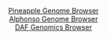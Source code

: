 <div id="Pineapple_Genome_Browser" align="center">
  <a href="https://igv.org/app/?sessionURL=blob:zVNZb9s4EP4vfFjsAjpIUdRhwFgojh17E_eI6rhNURiUOJLZSqIq0nbsIP99mTbtog8FWuyi2DdyZjic75h7tIdBS9WhEQo8wjxCkIP0Vh1y3vYNPOMtaDSqeKPBQQNUMEBXAhrdo4prw1fXV_bl1phej3xfmt5teVcrT1OX965WO7MFW.cGHm_5SXX8oL1Stf5ENQ0v1MCNGrR_NvC98mW9dw9Q8L737CjUY77ghvu86beq08rvoas3B9t.8yW0qaFTLWzaXWPkp3k2djw7svAq_udrN2tPbtbUapBm246zdR6682U2cfN5FrDot88FkwEEdEbyZpxdLrIbOl3dXkST29Xz.XoVrf0AByFmQep_C8jX1LdoQvvjxx1o89TtnBsYf3nyCmPCaHj7lJve9XIAPY5wmGD8FMxl3YGYAxdWiPFWfe30mOBmN8BYAKFFSUKCMSsTSngqGC6gYLZRCElRxWlR8igBC4THIo2oAEFtllARh5xbRWUn4O77Yv0H6lyvFX35ghwPw80LPJl85D3cJNO8qMXd2VTdnk_P8OX7_oxVF3w7a2gVr9Qi1iaZXYV5ro.dVUyiBwc1qtxZx6FyO8Qjgh2KI4cFkft4JImDcWrhDEqi0dt3DjIDLz_Y8rf3yBx760ukH.V4tKiD1GA5RSM3xTgmaRqwMA5xmpIH5x7thuaXGXe2uk5jHGRBEG0q2Ri7Q2Kju157vOu8fVl59el_4taYsH_rVkpwwgLGgJQgGAkjwJG1ZUFJEZMIaFyGIoWiYHElooBGQjCIeAE0iZICktgKZ0n6tMZWoR_h7tf4e5vnp9nrKF9eksXuFZ5nICRcmYu_pi939ftjwWYZRFdvPswXXVHqaXJaMnVzON8vny2CN.dLzxTSDvpzsCo1tNzYehux1yeL7_kgeWdsYC.1LGQjzXFtGVAHNCKB5d9BpWqUtT4a6uJ37GCHMPzHPxtBH949_A0-">Pineapple Genome Browser</a>
</div>
<div id="Alphonso_Genome_Browser" align="center">
  <a href="https://igv.org/app/?sessionURL=blob:vZJtb9MwEID_iz.BlDenTYPzraCuYxtdScnaaZqiS.okhsT2bDfpi_rfMRWIT0ggAd_s85313D13Qj1VmgmOEhR6OPIwRg7SjRhW0MmWLqCjGiUVtJo6SNGKKspLipITqkAbyNI7W9kYI3Xi.8xItwNeC0.PXJCuFjvTUJvnhh50cBQcBu2VovPfibaFQigwQmn_rYJe.Kzu3YEWIKVnUUZe5G_BgA.tbATXwpeU1_lgv89_hPKactHRvNu1hl14cotnkbdeBbYPxrd0_2vEv8AUbzIg5lDEERkTxa_LGvMVXRCZduZl_zDNzHo66Wgj4_FM7zu2x8c5PjbjaTlbL.fZynIydHZQK8qdnTMqGxUnOHBGwcSJwon77YjfOEFAbDtKMJQ8PTvIKCi_2PSnEzIHaW0gTV92FzEOEmpLFUpcEgQxJiSMxvE4IASfnRPaqfa_6brKUhIH4TQMJ3nFWmM3Z5trLrUHnHt9WXn10eLap4syy_WbFf_eKn48sgURumpu.P3NtSgeu9sHPayWaQEz_DFN5.lVPd8sbzebu1BknH64eT9h.vMhisniXnzyTMEs6J.1VQnVgbH5NmKv38X2oBhwYwM906xgLTOHtZ2AGFCCw5HdD1SKVljhSNXFq8AJHBwFr3_uwej8fP4K">Alphonso Genome Browser</a>
</div>


<div id="DAF_Genomics_Browser" align="center">
  <a href="https://ink-blot.github.io/?sessionURL=blob:rVX9j6O6AfxfkK4_bXaN.V5pVUEgARIICSEJeXo6OWAChK9gAoHT_e_Pd91rVVVtn9RKgMAePOORNfON6XFLsrpi3hn4ygqvLMu8MCStBx.VTYFdVGLCvCeoIPiFaXGCW1xFmHn_xiSIdCjYremfadc15P3tLUbJ7Iqruswi8kq4V9TMSP3oUkyhM_iKSjTVFRrIa1SXFNyhN1Q0aV2R.g1FESZkBt4aXF2_Dog.fs19_bkk_lo.ii77yfqViqDC4tcEUbVZFePnfxHyZ5gX156cy1B88NxxV_bqOPF8Jmmuxc5z8Q5YObAU3TVqFq_KNLhIvll422V7VY0jKjtsUDUZ8_2FKeroQT1jorRl31n.RYLyC.T52ecrJ4hUdFtnzPtvv78wXYuiG4X_9o3pxoY6yxB8f_w0.YWp2xi3zPtMAUBiFQUKvMQDRWG_v3xjHm3xf7Z.EewUCUAVQvH1gkrKn2TFT6cp0b9O_hnf_3cV9M7.2mLSUBSeRXXV4aqbxRkdIFlHT.5HVhVZhf9ymqnlNPNx9Gizbpzt6xuuPqxtbV84uznD4nGCh9xQI6SXi2F9cvv4tKvPx8UUz8Fo3aJht7VS1Xvod7gGp33GhxS_F6_2VV43vdo6jXcfio1KCi0Wj163UzNt3JbEUKJm2PejtiCw3s0DH.JFUG7NHhRa1Bjmfrzmj_PYPtVrdv0CF__hkjVDVZGuR4M73aAzWcDRt0_Ht5xnTm31drW4uvpYeR5XJJhnxRB38K6x0In6.d6wbyGpVFu.bPktHLW0R0cR6ALRtkh7SqtGngKVSKYnUSajBMEXqLk60M5139WTFcBhqcSLNZ.M7JLflEPHtyA9SXs9TGR5JOe9PuWwPax2VXGeDiFv4jSRcv46uIuAC6sbHhS6ogJcv6gElNYuchNCqWwt7AeHtwXDq_Rqe95QlOUvzpejIoQHh9s93KRb1aMA1FUTj9QHraG_bYEsulJ8ksurs1yak6tUm.VV0zdLN5Fd3HcUB0_nY89ScEvvMVzkD9PcPJ4RN3csc1sV9.cxXltsm5cXhTdXvFlulz2LGwPlguQ8juBWaJy5aeZGogrz0jvoAi8uFB0SNu_pkklbPbF0mXN537QaONi5kzu9aZwm25ZSnObOXvSQ7xnKxgIinO7IJ.q.TcpJcCRro9nLTXALjq7BrXbkYNuGonM7q7ftaY6CeAMzfh0.97oAEN3MpOX3SW28plk6kJVUpwgN88j79eVeTXrmacFGSXSteC75UQ1ydTudK2Xl4uwOIms0bZlUSrtYAo5dgrC.GIGmboWd2Hbz08IOd_mcbsjXlG5hl9rzqaTDeri04G7cyemMHWuaVvdUL_m19NSs9BqEfA7I7eLzltJegS_g0sDyYxQ4r730W8nyHY6rtcvcsDIqnq6NybXveri_3MOjs8ZOUjQHPszOvW1MrrdzL6YahLfyKIymQeEWSmnOKYfHyQIa5lIluEU826zuMduG4nhfe3lH6vZk8GvXXXsOOeTuBnTHaBe7K9KMjdjsdCDXUcLqpDoTzjY20F2dkpwvBynhxoWnWZquL_Slbnc2Xq6HQTlKKl.2JZf_OD1O5vc7sdArDkp3.k06xYgS496Y1cGgp0rD4sPbt4YMTkuky62w2ReHjeQ5x.k8fOH0z8RRi2tNEyctP9Sjz89MR53PfFOFgvgJ0FGHPyCAPBBZfg9EQebh.VdcZdcKxyZGNOfJR1qT7nPCeDYZTb0PnoMAfI7NWxzT8MtQ8aH6lgrtg7c4Se45lDZOYK2pqb9Y6Os_Ry8dINyP0YHwtD1pwfyd6YcE1D1a_BGxCWQB5BQIIyTybCxeElGijYPARWGxeMFxgliZoyWUxGyCedpInECDO5JhjFhAO.HflkVStyXq6NTfPj.rDhWUvKR7.kfXcd9___4H">DAF Genomics Browser</a>
</div>
